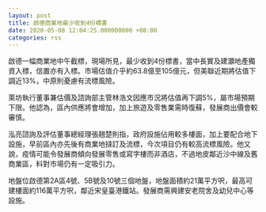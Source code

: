 ```yaml
---
layout: post
title: 啟德商業地最少收到4份標書
date: 2020-05-08 12:04:25.000000000 +08:00
categories: rss
---
```


啟德一幅商業地中午截標，現場所見，最少收到4份標書，當中長實及建灝地產獨資入標，信置亦有入標。市場估值介乎約63.8億至105億元，但美聯近期將估值下調近13%，中原則憂慮有流標風險。

萊坊執行董事兼估價及諮詢部主管林浩文因應市況將估值再下調5%，屬市場預期下限。他認為，區內供應將會增加，加上旅遊及零售業需時復蘇，發展商出價會較審慎。

泓亮諮詢及評估董事總經理張翹楚則指，政府設施佔用較多樓面，加上要配合地下設施，早前區內亦先後有商業地撻訂及流標，今次項目仍有較高流標風險。他又說，疫情可能令發展商傾向發展零售或寫字樓而非酒店，不過地皮鄰近沙中線及舊商業區，料對市場仍有一定吸引力。

地盤位啟德第2A區4號、5B號及10號三個地盤，地盤面積約21萬平方呎，最高可建樓面約116萬平方呎，鄰近宋皇臺港鐵站。發展商需興建安老院舍及幼兒中心等設施。
